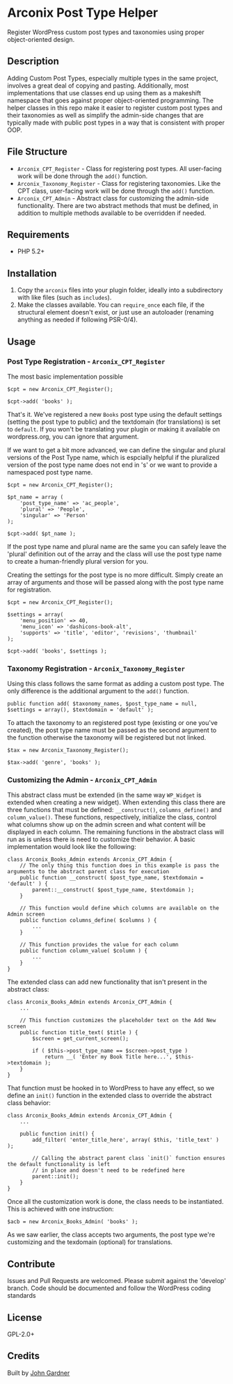 # Arconix Post Type Helper

Register WordPress custom post types and taxonomies using proper object-oriented design.

## Description

Adding Custom Post Types, especially multiple types in the same project, involves a great deal of copying and pasting. Additionally, most implementations that use classes end up using them as a makeshift namespace that goes against proper object-oriented programming. The helper classes in this repo make it easier to register custom post types and their taxonomies as well as simplify the admin-side changes that are typically made with public post types in a way that is consistent with proper OOP.

## File Structure

 * `Arconix_CPT_Register` - Class for registering post types. All user-facing work will be done through the `add()` function.
 * `Arconix_Taxonomy_Register` - Class for registering taxonomies. Like the CPT class, user-facing work will be done through the `add()` function.
 * `Arconix_CPT_Admin` - Abstract class for customizing the admin-side functionality. There are two abstract methods that must be defined, in addition to multiple methods available to be overridden if needed. 


## Requirements
 * PHP 5.2+

## Installation

1. Copy the `arconix` files into your plugin folder, ideally into a subdirectory with like files (such as `includes`).
2. Make the classes available. You can `require_once` each file, if the structural element doesn't exist, or just use an autoloader (renaming anything as needed if following PSR-0/4).

## Usage

### Post Type Registration - `Arconix_CPT_Register`
The most basic implementation possible

    $cpt = new Arconix_CPT_Register();
    
    $cpt->add( 'books' );

That's it. We've registered a new `Books` post type using the default settings (setting the post type to public) and the textdomain (for translations) is set to `default`. If you won't be translating your plugin or making it available on wordpress.org, you can ignore that argument.

If we want to get a bit more advanced, we can define the singular and plural versions of the Post Type name, which is espcially helpful if the pluralized version of the post type name does not end in 's' or we want to provide a namespaced post type name.

    $cpt = new Arconix_CPT_Register();
    
    $pt_name = array (
        'post_type_name' => 'ac_people',
        'plural' => 'People',
        'singular' => 'Person'
    );
    
    $cpt->add( $pt_name );

If the post type name and plural name are the same you can safely leave the 'plural' definition out of the array and the class will use the post type name to create a human-friendly plural version for you.

Creating the settings for the post type is no more difficult. Simply create an array of arguments and those will be passed along with the post type name for registration.

    $cpt = new Arconix_CPT_Register();
    
    $settings = array(
        'menu_position' => 40,
        'menu_icon' => 'dashicons-book-alt',
        'supports' => 'title', 'editor', 'revisions', 'thumbnail'
    );
    
    $cpt->add( 'books', $settings );

### Taxonomy Registration - `Arconix_Taxonomy_Register`

Using this class follows the same format as adding a custom post type. The only difference is the additional argument to the `add()` function.

    public function add( $taxonomy_names, $post_type_name = null, $settings = array(), $textdomain = 'default' );

To attach the taxonomy to an registered post type (existing or one you've created), the post type name must be passed as the second argument to the function otherwise the taxonomy will be registered but not linked.

    $tax = new Arconix_Taxonomy_Register();
    
    $tax->add( 'genre', 'books' );

### Customizing the Admin - `Arconix_CPT_Admin`
This abstract class must be extended (in the same way `WP_Widget` is extended when creating a new widget). When extending this class there are three functions that must be defined: `__construct()`, `columns_define()` and `column_value()`. These functions, respectively, initialize the class, control what columns show up on the admin screen and what content will be displayed in each column. The remaining functions in the abstract class will run as is unless there is need to customize their behavior. A basic implementation would look like the following:

    class Arconix_Books_Admin extends Arconix_CPT_Admin {
        // The only thing this function does in this example is pass the arguments to the abstract parent class for execution
        public function __construct( $post_type_name, $textdomain = 'default' ) {
            parent::__construct( $post_type_name, $textdomain );
        }
        
        // This function would define which columns are available on the Admin screen
        public function columns_define( $columns ) {
            ...
        }
        
        // This function provides the value for each column
        public function column_value( $column ) {
            ...
        }
    }

The extended class can add new functionality that isn't present in the abstract class:

    class Arconix_Books_Admin extends Arconix_CPT_Admin {
        ...
        
        // This function customizes the placeholder text on the Add New screen
        public function title_text( $title ) {
            $screen = get_current_screen();

	 	    if ( $this->post_type_name == $screen->post_type )
			    return __( 'Enter my Book Title here...', $this->textdomain );
        }
    }

That function must be hooked in to WordPress to have any effect, so we define an `init()` function in the extended class to override the abstract class behavior:

    class Arconix_Books_Admin extends Arconix_CPT_Admin {
        ...
        
        public function init() {
            add_filter( 'enter_title_here',	array( $this, 'title_text' ) );
        
            // Calling the abstract parent class `init()` function ensures the default functionality is left 
            // in place and doesn't need to be redefined here
            parent::init();
        }
    }

Once all the customization work is done, the class needs to be instantiated. This is achieved with one instruction:
    
    $acb = new Arconix_Books_Admin( 'books' );

As we saw earlier, the class accepts two arguments, the post type we're customizing and the texdomain (optional) for translations.

## Contribute

Issues and Pull Requests are welcomed. Please submit against the 'develop' branch. Code should be documented and follow the WordPress coding standards

## License

GPL-2.0+

## Credits
Built by [John Gardner](http://twitter.com/j_gardner)